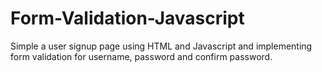# Form-Validation-Javascript
Simple a user signup page using HTML and Javascript and implementing form validation for username, password and confirm password.
